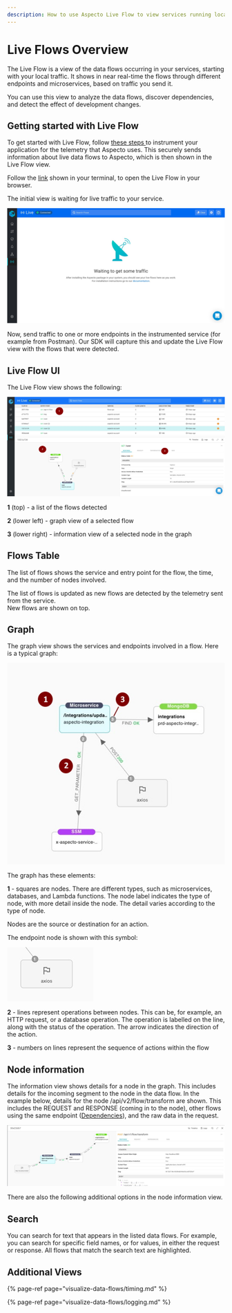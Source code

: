 ```yaml
---
description: How to use Aspecto Live Flow to view services running locally
---
```


# Live Flows Overview

The Live Flow is a view of the data flows occurring in your services, starting with your local traffic. It shows in near real-time the flows through different endpoints and microservices, based on traffic you send it.

You can use this view to analyze the data flows, discover dependencies, and detect the effect of development changes.

## Getting started with Live Flow

To get started with Live Flow, follow [these steps ](../install.md#configuration)to instrument your application for the telemetry that Aspecto uses. This securely sends information about live data flows to Aspecto, which is then shown in the Live Flow view.

Follow the [link](https://docs.aspecto.io/v1/install#connected-mode) shown in your terminal, to open the Live Flow in your browser.

The initial view is waiting for live traffic to your service.

![](../.gitbook/assets/whatsapp-image-2020-10-20-at-14.44.01.jpeg)

Now, send traffic to one or more endpoints in the instrumented service \(for example from Postman\). Our SDK will capture this and update the Live Flow view with the flows that were detected.

## Live Flow UI

The Live Flow view shows the  following:

![](../.gitbook/assets/whatsapp-image-2020-10-18-at-14.51.42%20%282%29.jpeg)

**1** \(top\) - a list of the flows detected

**2** \(lower left\) - graph view of a selected flow  

**3** \(lower right\) - information view of a selected node in the graph



## Flows Table

The list of flows shows the service and entry point for the flow, the time, and the number of nodes involved.

The list of flows is updated as new flows are detected by the telemetry sent from the service.  
New flows are shown on top.

## Graph

The graph view shows the services and endpoints involved in a flow. Here is a typical graph:

![](../.gitbook/assets/whatsapp-image-2020-11-24-at-11.09.56-graph-2-highlighted.jpg)

The graph has these elements:

**1** - squares are nodes. There are different types, such as microservices, databases, and Lambda functions. The node label indicates the type of node, with more detail inside the node. The detail varies according to the  type of node.

Nodes  are  the source or destination for an action. 

The endpoint node is shown with this  symbol:

![](../.gitbook/assets/graph-endpoint.png)

**2** - lines represent operations  between nodes. This can be, for example, an HTTP request, or a database operation.  The operation is labelled on the line, along with the status of the operation. The arrow indicates the direction of the action.

**3** - numbers on lines represent the sequence of actions within the flow 

## Node information

The information view shows details for a node in the graph. This includes details for the incoming segment to the node in the data flow. In the example below, details for the node /api/v2/flow/transform are shown. This includes the REQUEST and RESPONSE \(coming in to the node\), other flows using the same endpoint \([Dependencies](live-flow-production/dependencies.md)\), and the raw data in the request.

![](../.gitbook/assets/flow-example-3-node-info.jpg)

There are also the following additional options in the node information view.

## Search

You can search for text that appears in the listed data flows. For example, you can search for specific field names, or for values, in either the request or response. All flows that match the search text are highlighted.

## Additional Views

{% page-ref page="visualize-data-flows/timing.md" %}

{% page-ref page="visualize-data-flows/logging.md" %}

### 


